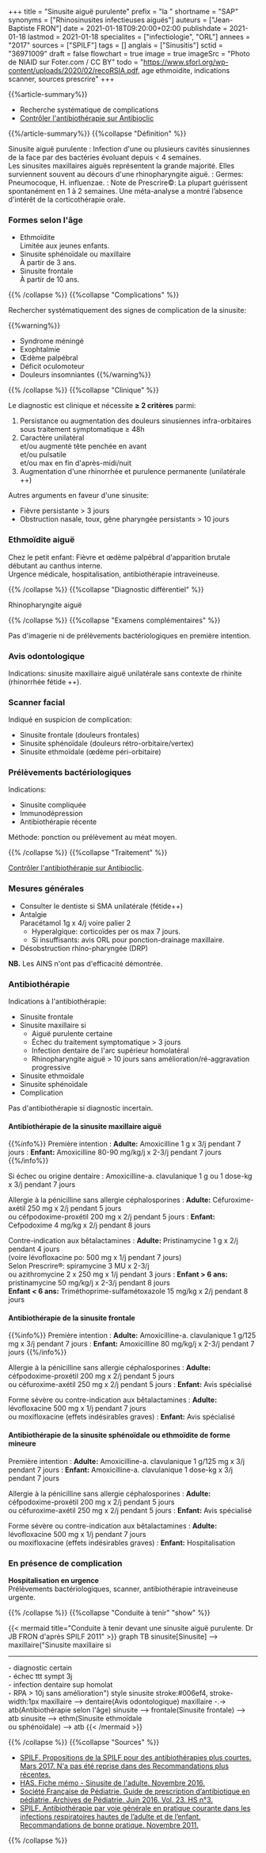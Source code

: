 +++
title = "Sinusite aiguë purulente"
prefix = "la "
shortname = "SAP"
synonyms = ["Rhinosinusites infectieuses aiguës"]
auteurs = ["Jean-Baptiste FRON"]
date = 2021-01-18T09:20:00+02:00
publishdate = 2021-01-18
lastmod = 2021-01-18
specialites = ["infectiologie", "ORL"]
annees = "2017"
sources = ["SPILF"]
tags = []
anglais = ["Sinusitis"]
sctid = "36971009"
draft = false
flowchart = true
image = true
imageSrc = "Photo de NIAID sur Foter.com / CC BY"
todo = "https://www.sforl.org/wp-content/uploads/2020/02/recoRSIA.pdf, age ethmoidite, indications scanner, sources prescrire"
+++

{{%article-summary%}}

- Recherche systématique de complications
- [Contrôler l'antibiothérapie sur Antibioclic](https://antibioclic.com/questionnaire/45)

{{%/article-summary%}}
{{%collapse "Définition" %}}

Sinusite aiguë purulente
: Infection d'une ou plusieurs cavités sinusiennes de la face par des bactéries évoluant depuis < 4 semaines.  
Les sinusites maxillaires aiguës représentent la grande majorité. Elles surviennent souvent au décours d'une rhinopharyngite aiguë.
: Germes: Pneumocoque, H. influenzae.
: Note de Prescrire©: La plupart guérissent spontanément en 1 à 2 semaines. Une méta-analyse a montré l’absence d'intérêt de la corticothérapie orale.

### Formes selon l'âge

- Ethmoïdite  
Limitée aux jeunes enfants.
- Sinusite sphénoïdale ou maxillaire  
À partir de 3 ans.
- Sinusite frontale  
À partir de 10 ans.

{{% /collapse %}}
{{%collapse "Complications" %}}

Rechercher systématiquement des signes de complication de la sinusite:

{{%warning%}}

- Syndrome méningé
- Exophtalmie
- Œdème palpébral
- Déficit oculomoteur
- Douleurs insomniantes
{{%/warning%}}

{{% /collapse %}}
{{%collapse "Clinique" %}}

Le diagnostic est clinique et nécessite **≥ 2 critères** parmi:

1. Persistance ou augmentation des douleurs sinusiennes infra-orbitaires sous traitement symptomatique ≥ 48h
2. Caractère unilatéral  
et/ou augmenté tête penchée en avant  
et/ou pulsatile  
et/ou max en fin d'après-midi/nuit
3. Augmentation d'une rhinorrhée et purulence permanente (unilatérale ++)

Autres arguments en faveur d'une sinusite:

- Fièvre persistante > 3 jours
- Obstruction nasale, toux, gêne pharyngée persistants > 10 jours

### Ethmoïdite aiguë

Chez le petit enfant: Fièvre et œdème palpébral d'apparition brutale débutant au canthus interne.  
Urgence médicale, hospitalisation, antibiothérapie intraveineuse.

{{% /collapse %}}
{{%collapse "Diagnostic différentiel" %}}

Rhinopharyngite aiguë

{{% /collapse %}}
{{%collapse "Examens complémentaires" %}}

Pas d'imagerie ni de prélèvements bactériologiques en première intention.

### Avis odontologique

Indications: sinusite maxillaire aiguë unilatérale sans contexte de rhinite (rhinorrhée fétide ++).

### Scanner facial

Indiqué en suspicion de complication:

- Sinusite frontale (douleurs frontales)
- Sinusite sphénoïdale (douleurs rétro-orbitaire/vertex)
- Sinusite ethmoïdale (œdème péri-orbitaire)

### Prélèvements bactériologiques

Indications:

- Sinusite compliquée
- Immunodépression
- Antibiothérapie récente

Méthode: ponction ou prélèvement au méat moyen.

{{% /collapse %}}
{{%collapse "Traitement" %}}

[Contrôler l'antibiothérapie sur Antibioclic](https://antibioclic.com/questionnaire/45).

### Mesures générales

- Consulter le dentiste si SMA unilatérale (fétide++)
- Antalgie  
Paracétamol 1g x 4/j voire palier 2
  - Hyperalgique: corticoïdes per os max 7 jours.
  - Si insuffisants: avis ORL pour ponction-drainage maxillaire.
- Désobstruction rhino-pharyngée (DRP)

**NB.** Les AINS n'ont pas d'efficacité démontrée.

### Antibiothérapie

Indications à l'antibiothérapie:

- Sinusite frontale
- Sinusite maxillaire si
  - Aiguë purulente certaine
  - Échec du traitement symptomatique > 3 jours
  - Infection dentaire de l'arc supérieur homolatéral
  - Rhinopharyngite aiguë > 10 jours sans amélioration/ré-aggravation progressive
- Sinusite ethmoïdale
- Sinusite sphénoïdale
- Complication

Pas d'antibiothérapie si diagnostic incertain.

#### Antibiothérapie de la sinusite maxillaire aiguë

{{%info%}}
Première intention
: **Adulte:** Amoxicilline 1 g x 3/j pendant 7 jours
: **Enfant:** Amoxicilline 80-90 mg/kg/j x 2-3/j pendant 7 jours
{{%/info%}}

Si échec ou origine dentaire
: Amoxicilline-a. clavulanique 1 g ou 1 dose-kg x 3/j pendant 7 jours

Allergie à la pénicilline sans allergie céphalosporines
: **Adulte:** Céfuroxime-axétil 250 mg x 2/j pendant 5 jours  
ou céfpodoxime-proxétil 200 mg x 2/j pendant 5 jours
: **Enfant:** Cefpodoxime 4 mg/kg x 2/j pendant 8 jours

Contre-indication aux bêtalactamines
: **Adulte:** Pristinamycine 1 g x 2/j pendant 4 jours  
(voire lévofloxacine po: 500 mg x 1/j pendant 7 jours)  
Selon Prescrire®: spiramycine 3 MU x 2-3/j  
ou azithromycine 2 x 250 mg x 1/j pendant 3 jours
: **Enfant > 6 ans:** pristinamycine 50 mg/kg/j x 2-3/j pendant 8 jours  
**Enfant < 6 ans:** Triméthoprime-sulfamétoxazole 15 mg/kg x 2/j pendant 8 jours

#### Antibiothérapie de la sinusite frontale

{{%info%}}
Première intention
: **Adulte:** Amoxicilline-a. clavulanique 1 g/125 mg x 3/j pendant 7 jours
: **Enfant:** Amoxicilline 80 mg/kg/j x 2-3/j pendant 7 jours
{{%/info%}}

Allergie à la pénicilline sans allergie céphalosporines
: **Adulte:** céfpodoxime-proxétil 200 mg x 2/j pendant 5 jours  
ou céfuroxime-axétil 250 mg x 2/j pendant 5 jours
: **Enfant:** Avis spécialisé

Forme sévère ou contre-indication aux bêtalactamines
: **Adulte:** lévofloxacine 500 mg x 1/j pendant 7 jours  
ou moxifloxacine (effets indésirables graves)
: **Enfant:** Avis spécialisé

#### Antibiothérapie de la sinusite sphénoïdale ou ethmoïdite de forme mineure

Première intention
: **Adulte:** Amoxicilline-a. clavulanique 1 g/125 mg x 3/j pendant 7 jours
: **Enfant:** Amoxicilline-a. clavulanique 1 dose-kg x 3/j pendant 7 jours

Allergie à la pénicilline sans allergie céphalosporines
: **Adulte:** céfpodoxime-proxétil 200 mg x 2/j pendant 5 jours  
ou céfuroxime-axétil 250 mg x 2/j pendant 5 jours
: **Enfant:** Avis spécialisé

Forme sévère ou contre-indication aux bêtalactamines
: **Adulte:** lévofloxacine 500 mg x 1/j pendant 7 jours  
ou moxifloxacine (effets indésirables graves)
: **Enfant:** Hospitalisation

### En présence de complication

**Hospitalisation en urgence**  
Prélèvements bactériologiques, scanner, antibiothérapie intraveineuse urgente.

{{% /collapse %}}
{{%collapse "Conduite à tenir" "show" %}}

{{< mermaid title="Conduite à tenir devant une sinusite aiguë purulente. Dr JB FRON d'après SPILF 2011" >}}
graph TB
  sinusite[Sinusite] --> maxillaire("Sinusite maxillaire si<hr>- diagnostic certain<br>- échec ttt sympt 3j<br>- infection dentaire sup homolat<br>- RPA > 10j sans amélioration")
  style sinusite stroke:#006ef4, stroke-width:1px
    maxillaire --> dentaire(Avis odontologique)
    maxillaire -.-> atb(Antibiothérapie selon l'âge)
  sinusite --> frontale(Sinusite frontale) --> atb
  sinusite --> ethm(Sinusite ethmoïdale<br>ou sphénoïdale) --> atb
{{< /mermaid >}}

{{% /collapse %}}
{{%collapse "Sources" %}}

- [SPILF. Propositions de la SPILF pour des antibiothérapies plus courtes. Mars 2017. N'a pas été reprise dans des Recommandations plus récentes.](https://www.infectiologie.com/UserFiles/File/spilf/atb/info-antibio/info-antibio-2017-mars.pdf)
- [HAS. Fiche mémo - Sinusite de l'adulte. Novembre 2016.](https://www.has-sante.fr/upload/docs/application/pdf/2016-11/v1-fm_sinusite_adulte-171116.pdf)
- [Société Française de Pédiatrie. Guide de prescription d’antibiotique en pédiatrie. Archives de Pédiatrie. Juin 2016. Vol. 23. HS n°3.](http://www.sfpediatrie.com/sites/default/files/arcped_gpip_15_juin_new_couvbs.pdf)
- [SPILF. Antibiothérapie par voie générale en pratique courante dans les infections respiratoires hautes de l’adulte et de l’enfant. Recommandations de bonne pratique. Novembre 2011.](http://www.infectiologie.com/UserFiles/File/medias/Recos/2011-infections-respir-hautes-argumentaire.pdf)

{{% /collapse %}}
